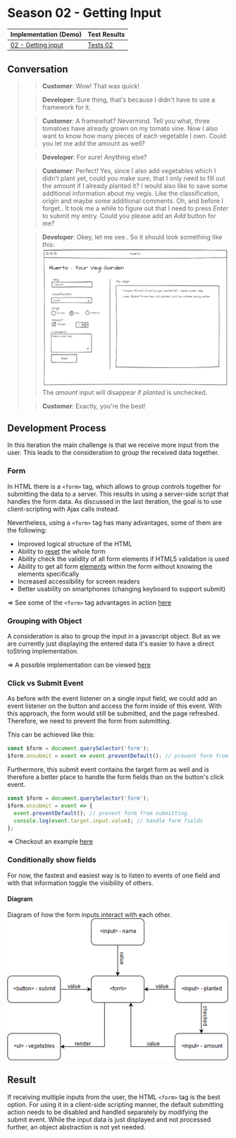 # Season 02 - Getting Input

| Implementation (Demo)           | Test Results           |
| ------------------------------- | ---------------------- |
| [02 - Getting input](demo.html) | [Tests 02](tests.html) |

## Conversation

> > **Customer**: Wow! That was quick!
>
> > **Developer**: Sure thing, that's because I didn't have to use a framework for it.
>
> > **Customer**: A framewhat? Nevermind. Tell you what, three tomatoes have already grown on my tomato vine. Now I also want to know how many pieces of each vegetable I own. Could you let me add the amount as well?
>
> > **Developer**: For sure! Anything else?
>
> > **Customer**: Perfect! Yes, since I also add vegetables which I didn't plant yet, could you make sure, that I only need to fill out the amount if I already planted it? I would also like to save some additional information about my vegis. Like the classification, origin and maybe some additional comments. Oh, and before I forget.. It took me a while to figure out that I need to press _Enter_ to submit my entry. Could you please add an _Add_ button for me?
>
> > **Developer**: Okey, let me see.. So it should look something like this: ![wireframe](assets/02-huerto-wireframe.png) The _amount_ input will disappear if _planted_ is unchecked.
>
> > **Customer**: Exactly, you're the best!

## Development Process

In this iteration the main challenge is that we receive more input from the user.
This leads to the consideration to group the received data together.

### Form

In HTML there is a `<form>` tag, which allows to group controls together for submitting the data to a server.
This results in using a server-side script that handles the form data.
As discussed in the last iteration, the goal is to use client-scripting with Ajax calls instead.

Nevertheless, using a `<form>` tag has many advantages, some of them are the following:

- Improved logical structure of the HTML
- Ability to [reset](https://developer.mozilla.org/en-US/docs/Web/API/HTMLFormElement/reset) the whole form
- Ability check the validity of all form elements if HTML5 validation is used
- Ability to get all form [elements](https://developer.mozilla.org/en-US/docs/Web/API/HTMLFormElement/elements) within the form without knowing the elements specifically
- Increased accessibility for screen readers
- Better usability on smartphones (changing keyboard to support submit)

=> See some of the `<form>` tag advantages in action [here](research/form-tag)

### Grouping with Object

A consideration is also to group the input in a javascript object.
But as we are currently just displaying the entered data it's easier to have a direct toString implementation.

=> A possible implementation can be viewed [here](research/object-grouping)

### Click vs Submit Event

As before with the event listener on a single input field, we could add an event listener on the button and access the form inside of this event.
With this approach, the form would still be submitted, and the page refreshed. Therefore, we need to prevent the form from submitting.

This can be achieved like this:

```js
const $form = document.querySelector('form');
$form.onsubmit = event => event.preventDefault(); // prevent form from submitting.
```

Furthermore, this submit event contains the target form as well and is therefore a better place to handle the form fields than on the button's click event.

```js
const $form = document.querySelector('form');
$form.onsubmit = event => {
  event.preventDefault(); // prevent form from submitting.
  console.log(event.target.input.value); // handle form fields
};
```

=> Checkout an example [here](research/form-submit)

### Conditionally show fields

For now, the fastest and easiest way is to listen to events of one field and with that information toggle the visibility of others.

#### Diagram

Diagram of how the form inputs interact with each other.
![diagram](assets/form-diagram.png)

## Result

If receiving multiple inputs from the user, the HTML `<form>` tag is the best option.
For using it in a client-side scripting manner, the default submitting action needs to be disabled and handled separately by modifying the submit event.
While the input data is just displayed and not processed further, an object abstraction is not yet needed.
